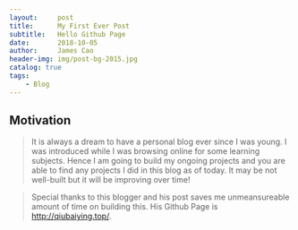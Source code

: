 ```yaml
---
layout:     post   				   
title:      My First Ever Post
subtitle:   Hello Github Page
date:       2018-10-05 
author:     James Cao
header-img: img/post-bg-2015.jpg 	
catalog: true 					
tags:								
    - Blog
---
```


## Motivation
> It is always a dream to have a personal blog ever since I was young. I was introduced while I was browsing online for some learning subjects. Hence I am going to build my ongoing projects and
you are able to find any projects I did in this blog as of today. It may be not well-built but it will be improving over time!

> Special thanks to this blogger and his post saves me unmeansureable amount of time on building this. His Github Page is http://qiubaiying.top/.


